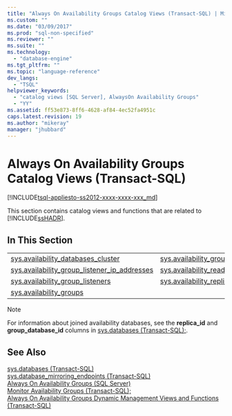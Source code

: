 ```yaml
---
title: "Always On Availability Groups Catalog Views (Transact-SQL) | Microsoft Docs"
ms.custom: ""
ms.date: "03/09/2017"
ms.prod: "sql-non-specified"
ms.reviewer: ""
ms.suite: ""
ms.technology: 
  - "database-engine"
ms.tgt_pltfrm: ""
ms.topic: "language-reference"
dev_langs: 
  - "TSQL"
helpviewer_keywords: 
  - "catalog views [SQL Server], AlwaysOn Availability Groups"
  - "YY"
ms.assetid: ff53e873-8ff6-4628-af84-4ec52fa4951c
caps.latest.revision: 19
ms.author: "mikeray"
manager: "jhubbard"
---
```

# Always On Availability Groups Catalog Views (Transact-SQL)
[!INCLUDE[tsql-appliesto-ss2012-xxxx-xxxx-xxx_md](../../../integration-services/system/stored-procedures/includes/tsql-appliesto-ss2012-xxxx-xxxx-xxx-md.md)]

  This section contains catalog views and functions that are related to [!INCLUDE[ssHADR](../../../analysis-services/power-pivot-sharepoint/includes/sshadr-md.md)].  
  
## In This Section  
  
|||  
|-|-|  
|[sys.availability_databases_cluster](../../../relational-databases/reference/system-catalog-views/sys.availability-databases-cluster-transact-sql.md)|[sys.availability_groups_cluster](../../../relational-databases/reference/system-catalog-views/sys.availability-groups-cluster-transact-sql.md)|  
|[sys.availability_group_listener_ip_addresses](../../../relational-databases/reference/system-catalog-views/sys.availability-group-listener-ip-addresses-transact-sql.md)|[sys.availability_read_only_routing_lists](../../../relational-databases/reference/system-catalog-views/sys.availability-read-only-routing-lists-transact-sql.md)|  
|[sys.availability_group_listeners](../../../relational-databases/reference/system-catalog-views/sys.availability-group-listeners-transact-sql.md)|[sys.availability_replicas](../../../relational-databases/reference/system-catalog-views/sys.availability-replicas-transact-sql.md)|  
|[sys.availability_groups](../../../relational-databases/reference/system-catalog-views/sys.availability-groups-transact-sql.md)||  
  
> [!NOTE]  
>  For information about joined availability databases, see the **replica_id** and **group_database_id** columns in [sys.databases (Transact-SQL);](../../../relational-databases/reference/system-catalog-views/sys.databases-transact-sql.md).  
  
## See Also  
 [sys.databases (Transact-SQL)](https://msdn.microsoft.com/library/ms178534.aspx)   
 [sys.database_mirroring_endpoints (Transact-SQL)](https://msdn.microsoft.com/library/ms190278.aspx)   
 [Always On Availability Groups (SQL Server)](https://msdn.microsoft.com/library/hh510230.aspx)   
 [Monitor Availability Groups (Transact-SQL);](https://msdn.microsoft.com/library/ff878305.aspx)   
 [Always On Availability Groups Dynamic Management Views and Functions (Transact-SQL)](https://msdn.microsoft.com/library/ff877943.aspx)  
  
  